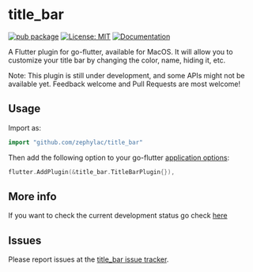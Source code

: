 # title_bar

[![pub package](https://img.shields.io/pub/v/title_bar.svg)](https://pub.dartlang.org/packages/title_bar)
[![License: MIT](https://img.shields.io/badge/License-MIT-yellow.svg)](https://opensource.org/licenses/MIT)
[![Documentation](https://godoc.org/github.com/zephylac/titlebar?status.svg)](http://godoc.org/github.com/zephylac/titlebar)

A Flutter plugin for go-flutter, available for MacOS. It will allow you to customize your title bar by changing the color, name, hiding it, etc.

Note: This plugin is still under development, and some APIs might not be available yet. Feedback welcome and Pull Requests are most welcome!

## Usage

Import as:

```go
import "github.com/zephylac/title_bar"
```

Then add the following option to your go-flutter [application options](https://github.com/go-flutter-desktop/go-flutter/wiki/Plugin-info):

```go
flutter.AddPlugin(&title_bar.TitleBarPlugin{}),
```

## More info

If you want to check the current development status go check [here](https://github.com/zephylac/title_bar/projects/1)

## Issues

Please report issues at the [title_bar issue tracker](https://github.com/zephylac/title_bar/issues/).
